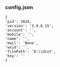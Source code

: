

### config.json

```
{
'pid': 3824,
'version': '3.9.8.15',
'account': '',
'mobile': '',
'name': '',
'mail': 'None',
'wxid': '',
'filePath': 'D:\\dist',
'key': ''
}
```
